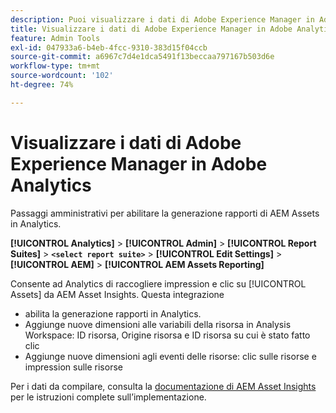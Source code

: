 ```yaml
---
description: Puoi visualizzare i dati di Adobe Experience Manager in Adobe Analytics
title: Visualizzare i dati di Adobe Experience Manager in Adobe Analytics
feature: Admin Tools
exl-id: 047933a6-b4eb-4fcc-9310-383d15f04ccb
source-git-commit: a6967c7d4e1dca5491f13beccaa797167b503d6e
workflow-type: tm+mt
source-wordcount: '102'
ht-degree: 74%

---
```


# Visualizzare i dati di Adobe Experience Manager in Adobe Analytics

Passaggi amministrativi per abilitare la generazione rapporti di AEM Assets in Analytics.

**[!UICONTROL Analytics]** > **[!UICONTROL Admin]** > **[!UICONTROL Report Suites]** > **`<select report suite>`** > **[!UICONTROL Edit Settings]** > **[!UICONTROL AEM]** > **[!UICONTROL AEM Assets Reporting]**

Consente ad Analytics di raccogliere impression e clic su [!UICONTROL Assets] da AEM Asset Insights. Questa integrazione

* abilita la generazione rapporti in Analytics.
* Aggiunge nuove dimensioni alle variabili della risorsa in Analysis Workspace: ID risorsa, Origine risorsa e ID risorsa su cui è stato fatto clic
* Aggiunge nuove dimensioni agli eventi delle risorse: clic sulle risorse e impression sulle risorse

Per i dati da compilare, consulta la [ documentazione di AEM Asset Insights](https://experienceleague.adobe.com/docs/experience-manager-cloud-service/content/assets/manage/assets-insights.html?lang=it) per le istruzioni complete sull’implementazione.

<!--The content in this article is duplicated with the content in the Integration guide (aem-assets-reporting.md)-->
